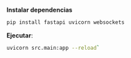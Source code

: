 **Instalar dependencias**
```sh
pip install fastapi uvicorn websockets
```

**Ejecutar**: 
```sh
uvicorn src.main:app --reload`
```
